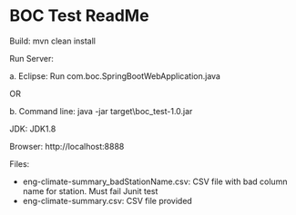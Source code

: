 # BOC Test ReadMe
Build: mvn clean install

Run Server: 

a. Eclipse: Run com.boc.SpringBootWebApplication.java
 
OR 

b. Command line: java -jar target\boc_test-1.0.jar

JDK: JDK1.8

Browser: http://localhost:8888

Files:
- eng-climate-summary_badStationName.csv: CSV file with bad column name for station. Must fail Junit test
- eng-climate-summary.csv: CSV file provided 

